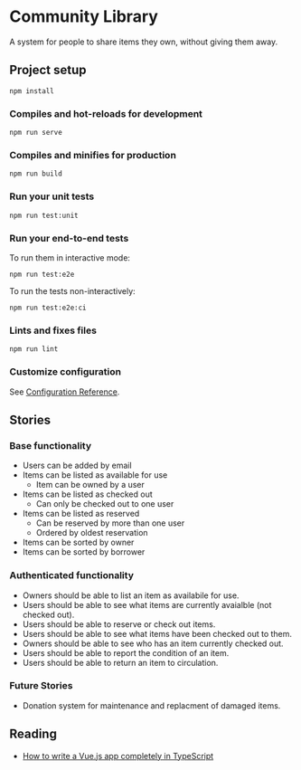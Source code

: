 # Community Library

A system for people to share items they own, without giving them away.

## Project setup

``` shell
npm install
```

### Compiles and hot-reloads for development

``` shell
npm run serve
```

### Compiles and minifies for production

``` shell
npm run build
```

### Run your unit tests

``` shell
npm run test:unit
```

### Run your end-to-end tests

To run them in interactive mode:

``` shell
npm run test:e2e
```

To run the tests non-interactively:

``` shell
npm run test:e2e:ci
```

### Lints and fixes files

``` shell
npm run lint
```

### Customize configuration

See [Configuration Reference](https://cli.vuejs.org/config/).

## Stories

### Base functionality

- Users can be added by email
- Items can be listed as available for use
  - Item can be owned by a user
- Items can be listed as checked out
  - Can only be checked out to one user
- Items can be listed as reserved
  - Can be reserved by more than one user
  - Ordered by oldest reservation
- Items can be sorted by owner
- Items can be sorted by borrower

### Authenticated functionality

- Owners should be able to list an item as availabile for use.
- Users should be able to see what items are currently avaialble (not checked out).
- Users should be able to reserve or check out items.
- Users should be able to see what items have been checked out to them.
- Owners should be able to see who has an item currently checked out.
- Users should be able to report the condition of an item.
- Users should be able to return an item to circulation.

### Future Stories

- Donation system for maintenance and replacment of damaged items.

## Reading

- [How to write a Vue.js app completely in TypeScript](https://blog.logrocket.com/how-to-write-a-vue-js-app-completely-in-typescript/)
